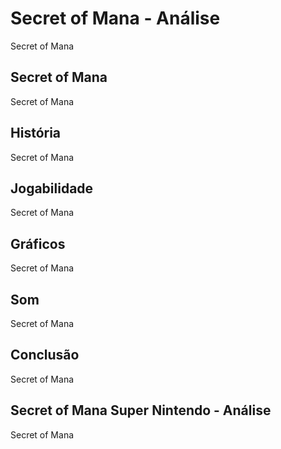 ---
---

# Secret of Mana - Análise

Secret of Mana

## Secret of Mana

Secret of Mana

## História

Secret of Mana

## Jogabilidade

Secret of Mana

## Gráficos

Secret of Mana

## Som

Secret of Mana

## Conclusão

Secret of Mana

## Secret of Mana Super Nintendo - Análise

Secret of Mana
